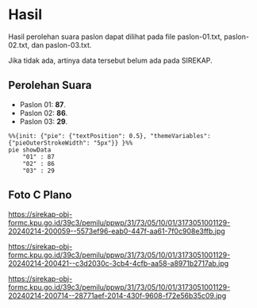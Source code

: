 # Hasil

Hasil perolehan suara paslon dapat dilihat pada file paslon-01.txt, paslon-02.txt, dan paslon-03.txt.

Jika tidak ada, artinya data tersebut belum ada pada SIREKAP.

## Perolehan Suara

 * Paslon 01: **87**.
 * Paslon 02: **86**.
 * Paslon 03: **29**.

```mermaid
%%{init: {"pie": {"textPosition": 0.5}, "themeVariables": {"pieOuterStrokeWidth": "5px"}} }%%
pie showData
    "01" : 87
    "02" : 86
    "03" : 29
```
## Foto C Plano

https://sirekap-obj-formc.kpu.go.id/39c3/pemilu/ppwp/31/73/05/10/01/3173051001129-20240214-200059--5573ef96-eab0-447f-aa61-7f0c908e3ffb.jpg

https://sirekap-obj-formc.kpu.go.id/39c3/pemilu/ppwp/31/73/05/10/01/3173051001129-20240214-200421--c3d2030c-3cb4-4cfb-aa58-a8971b2717ab.jpg

https://sirekap-obj-formc.kpu.go.id/39c3/pemilu/ppwp/31/73/05/10/01/3173051001129-20240214-200714--28771aef-2014-430f-9608-f72e56b35c09.jpg
